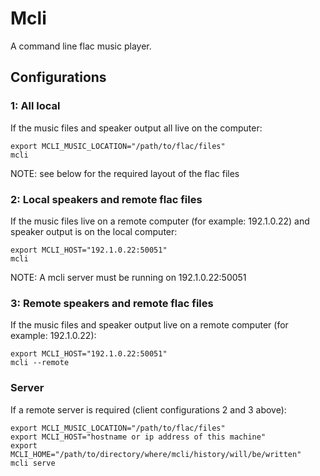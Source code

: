 # Mcli
A command line flac music player.

## Configurations

### 1: All local
If the music files and speaker output all live on the computer:

```console
export MCLI_MUSIC_LOCATION="/path/to/flac/files"
mcli
```

NOTE: see below for the required layout of the flac files

### 2: Local speakers and remote flac files
If the music files live on a remote computer (for example: 192.1.0.22) and 
speaker output is on the local computer:

```console
export MCLI_HOST="192.1.0.22:50051"
mcli
```

NOTE: A mcli server must be running on 192.1.0.22:50051

### 3: Remote speakers and remote flac files
If the music files and speaker output live on a remote computer (for example: 192.1.0.22):

```console
export MCLI_HOST="192.1.0.22:50051"
mcli --remote
```

### Server
If a remote server is required (client configurations 2 and 3 above):

```console
export MCLI_MUSIC_LOCATION="/path/to/flac/files"
export MCLI_HOST="hostname or ip address of this machine"
export MCLI_HOME="/path/to/directory/where/mcli/history/will/be/written"
mcli serve
```
